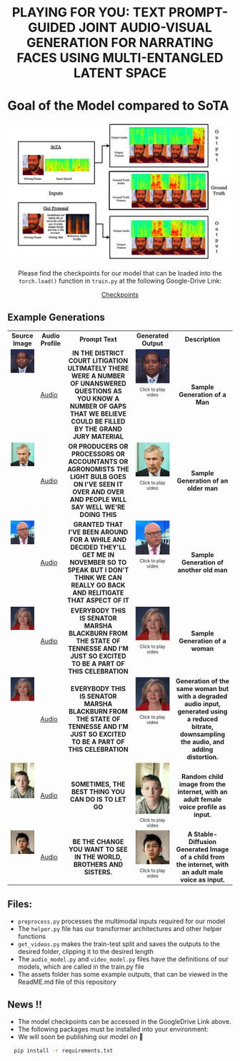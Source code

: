<h1 align='center'>PLAYING FOR YOU: TEXT PROMPT-GUIDED JOINT
AUDIO-VISUAL GENERATION FOR NARRATING FACES
USING MULTI-ENTANGLED LATENT SPACE</h1>

# Goal of the Model compared to SoTA

![Goal](./assets/example.png)

<div align='center'>

Please find the checkpoints for our model that can be loaded into the `torch.load()` function in `train.py` at the following Google-Drive Link:

<a href="https://drive.google.com/drive/folders/12i9uzp_n-eu_5aWiYTsdJAvLM_BUwOIl">Checkpoints</a>

</div>

## Example Generations

<table class="center">

<tr>
    <td style="text-align: center"><b>Source Image</b></td>
    <td style="text-align: center"><b>Audio Profile</b></td>
    <td style="text-align: center"><b>Prompt Text</b></td>
    <td style="text-align: center"><b>Generated Output</b></td>
    <td style="text-align: center"><b>Description</b></td>
</tr>

<tr>
    <td style="text-align: center; vertical-align: top; min-height: 200px;">
        <a target="_blank" href="https://github.com/Playing-for-you/Playing-for-you/blob/main/assets/Images/man.jpg">
            <img src="https://github.com/Playing-for-you/Playing-for-you/blob/main/assets/Images/man.jpg" width="250" height="auto">
        </a>
    </td>
    <td>
        <a href="https://drive.google.com/file/d/1rv2A4vXVJLxcEgyc8JIgP_P1fLS-oP3c/view?usp=drive_link">Audio</a>
    </td>
    <td style="text-align: center; vertical-align: middle; min-height: 200px; font-size: 14px;">
        <b>IN THE DISTRICT COURT LITIGATION ULTIMATELY THERE WERE A NUMBER OF UNANSWERED QUESTIONS AS YOU KNOW A NUMBER OF GAPS THAT WE BELIEVE COULD BE FILLED BY THE GRAND JURY MATERIAL</b>
    </td>
    <td style="text-align: center; vertical-align: top; min-height: 200px;">
        <div>
            <a href="https://github.com/user-attachments/assets/776e66ac-65be-48cf-bc31-13ea6e5c2219" target="_blank">
                <img src="https://github.com/Playing-for-you/Playing-for-you/blob/main/assets/Images/man.jpg" width="250" height="auto">
            </a>
            <p style="margin: 5px 0 0; font-size: 10px; text-align: center;">Click to play video</p>
        </div>
    </td>
    <td style="text-align: center; vertical-align: middle; min-height: 200px; font-size: 14px;">
        <b>Sample Generation of a Man</b>
    </td>
</tr>

<tr>
    <td style="text-align: center; vertical-align: top; min-height: 200px;">
        <a target="_blank" href="https://github.com/Playing-for-you/Playing-for-you/blob/main/assets/Images/oldMan.jpg">
            <img src="https://github.com/Playing-for-you/Playing-for-you/blob/main/assets/Images/oldMan.jpg" width="250" height="auto">
        </a>
    </td>
    <td>
        <a href="https://drive.google.com/file/d/19LXUnLc_0YkULgNH_pyi54jxT-lAXdEh/view?usp=drive_link">Audio</a>
    </td>
    <td style="text-align: center; vertical-align: middle; min-height: 200px; font-size: 14px;">
        <b>OR PRODUCERS OR PROCESSORS OR ACCOUNTANTS OR AGRONOMISTS THE LIGHT BULB GOES ON I'VE SEEN IT OVER AND OVER AND PEOPLE WILL SAY WELL WE'RE DOING THIS</b>
    </td>
    <td style="text-align: center; vertical-align: top; min-height: 200px;">
        <div>
            <a href="https://github.com/user-attachments/assets/7f803bfd-0733-428b-9a04-03e619c4ca29" target="_blank">
                <img src="https://github.com/Playing-for-you/Playing-for-you/blob/main/assets/Images/oldMan.jpg" width="250" height="auto">
            </a>
            <p style="margin: 5px 0 0; font-size: 10px; text-align: center;">Click to play video</p>
        </div>
    </td>
    <td style="text-align: center; vertical-align: middle; min-height: 200px; font-size: 14px;">
        <b>Sample Generation of an older man</b>
    </td>
</tr>

<tr>
    <td style="text-align: center; vertical-align: top; min-height: 200px;">
        <a target="_blank" href="https://github.com/Playing-for-you/Playing-for-you/blob/main/assets/Images/oldMan2.jpg">
            <img src="https://github.com/Playing-for-you/Playing-for-you/blob/main/assets/Images/oldMan2.jpg" width="250" height="auto">
        </a>
    </td>
    <td>
        <a href="https://drive.google.com/file/d/13VHgGYYwfjf1s8FwuU_YJ5TQtA4xmxF5/view?usp=drive_link">Audio</a>
    </td>
    <td style="text-align: center; vertical-align: middle; min-height: 200px; font-size: 14px;">
        <b>GRANTED THAT I'VE BEEN AROUND FOR A WHILE AND DECIDED THEY'LL GET ME IN NOVEMBER SO TO SPEAK BUT I DON'T THINK WE CAN REALLY GO BACK AND RELITIGATE THAT ASPECT OF IT</b>
    </td>
    <td style="text-align: center; vertical-align: top; min-height: 200px;">
        <div>
            <a href="https://github.com/user-attachments/assets/e4bc7bb0-ce73-4690-a511-3655cf5f1a72" target="_blank">
                <img src="https://github.com/Playing-for-you/Playing-for-you/blob/main/assets/Images/oldMan2.jpg" width="250" height="auto">
            </a>
            <p style="margin: 5px 0 0; font-size: 10px; text-align: center;">Click to play video</p>
        </div>
    </td>
    <td style="text-align: center; vertical-align: middle; min-height: 200px; font-size: 14px;">
        <b>Sample Generation of another old man</b>
    </td>
</tr>

<tr>
    <td style="text-align: center; vertical-align: top; min-height: 200px;">
        <a target="_blank" href="https://github.com/Playing-for-you/Playing-for-you/blob/main/assets/Images/Woman.png">
            <img src="https://github.com/Playing-for-you/Playing-for-you/blob/main/assets/Images/Woman.png" width="250" height="auto">
        </a>
    </td>
    <td>
        <a href="https://drive.google.com/file/d/12cbSWPZ95NFnFcGE2OLHq5kHMa9tVtvk/view?usp=sharing">Audio</a>
    </td>
    <td style="text-align: center; vertical-align: middle; min-height: 200px; font-size: 14px;">
        <b>EVERYBODY THIS IS SENATOR MARSHA BLACKBURN FROM THE STATE OF TENNESSE AND I'M JUST SO EXCITED TO BE A PART OF THIS CELEBRATION</b>
    </td>
    <td style="text-align: center; vertical-align: top; min-height: 200px;">
        <div>
            <a href="https://github.com/user-attachments/assets/9c296f77-376d-42fb-8891-1809c4005a3c" target="_blank">
                <img src="https://github.com/Playing-for-you/Playing-for-you/blob/main/assets/Images/Woman.png" width="250" height="auto">
            </a>
            <p style="margin: 5px 0 0; font-size: 10px; text-align: center;">Click to play video</p>
        </div>
    </td>
    <td style="text-align: center; vertical-align: middle; min-height: 200px; font-size: 14px;">
        <b>Sample Generation of a woman</b>
    </td>

</tr>

<tr>
    <td style="text-align: center; vertical-align: top; min-height: 200px;">
        <a target="_blank" href="https://github.com/Playing-for-you/Playing-for-you/blob/main/assets/Images/Woman.png">
            <img src="https://github.com/Playing-for-you/Playing-for-you/blob/main/assets/Images/Woman.png" width="250" height="auto">
        </a>
    </td>
    <td>
        <a href="https://drive.google.com/file/d/1yhs1mbK6gIJpQ6NDn8InkmQrxhj9rS4A/view?usp=sharing">Audio</a>
    </td>
    <td style="text-align: center; vertical-align: middle; min-height: 200px; font-size: 14px;">
        <b>EVERYBODY THIS IS SENATOR MARSHA BLACKBURN FROM THE STATE OF TENNESSE AND I'M JUST SO EXCITED TO BE A PART OF THIS CELEBRATION</b>
    </td>
    <td style="text-align: center; vertical-align: top; min-height: 200px;">
        <div>
            <a href="https://github.com/user-attachments/assets/35e5a622-a14b-47b0-9056-f4a0d556a105" target="_blank">
                <img src="https://github.com/Playing-for-you/Playing-for-you/blob/main/assets/Images/Woman.png" width="250" height="auto">
            </a>
            <p style="margin: 5px 0 0; font-size: 10px; text-align: center;">Click to play video</p>
        </div>
    </td>
    <td style="text-align: center; vertical-align: middle; min-height: 200px; font-size: 14px;">
        <b>Generation of the same woman but with a degraded audio input, generated using a reduced bitrate, downsampling the audio, and adding distortion.</b>
    </td>
</tr>

<tr>
    <td style="text-align: center; vertical-align: top; min-height: 200px;">
        <a target="_blank" href="https://github.com/Playing-for-you/Playing-for-you/blob/main/assets/Images/kid_1.jpg">
            <img src="https://github.com/Playing-for-you/Playing-for-you/blob/main/assets/Images/kid_1.jpg" width="250" height="auto">
        </a>
    </td>
    <td>
        <a href="https://drive.google.com/file/d/1nSdjIZs4DXQnGe-GMBkOnnpqSR-07VCO/view?usp=drive_link">Audio</a>
    </td>
    <td style="text-align: center; vertical-align: middle; min-height: 200px; font-size: 14px;">
        <b>SOMETIMES, THE BEST THING YOU CAN DO IS TO LET GO</b>
    </td>
    <td style="text-align: center; vertical-align: top; min-height: 200px;">
        <div>
            <a href="https://github.com/user-attachments/assets/7142cbd5-d150-4017-9648-6494ac04868f" target="_blank">
                <img src="https://github.com/Playing-for-you/Playing-for-you/blob/main/assets/Images/kid_1.jpg" width="250" height="auto">
            </a>
            <p style="margin: 5px 0 0; font-size: 10px; text-align: center;">Click to play video</p>
        </div>
    </td>
    <td style="text-align: center; vertical-align: middle; min-height: 200px; font-size: 14px;">
        <b>Random child image from the internet, with an adult female voice profile as input.</b>
    </td>
</tr>

<tr>
    <td style="text-align: center; vertical-align: top; min-height: 200px;">
        <a target="_blank" href="https://github.com/Playing-for-you/Playing-for-you/blob/main/assets/Images/kid_2.jpg">
            <img src="https://github.com/Playing-for-you/Playing-for-you/blob/main/assets/Images/kid_2.jpg" width="250" height="auto">
        </a>
    </td>
    <td>
        <a href="https://drive.google.com/file/d/1GSZqPv2uANQciv6IDQ03zZ8TWTL_SAyE/view?usp=sharing">Audio</a>
    </td>
    <td style="text-align: center; vertical-align: middle; min-height: 200px; font-size: 14px;">
        <b>BE THE CHANGE YOU WANT TO SEE IN THE WORLD, BROTHERS AND SISTERS.</b>
    </td>
    <td style="text-align: center; vertical-align: top; min-height: 200px;">
        <div>
            <a href="https://github.com/user-attachments/assets/30d003a2-f3d3-4009-be9e-3ed3db680c71" target="_blank">
                <img src="https://github.com/Playing-for-you/Playing-for-you/blob/main/assets/Images/kid_2.jpg" width="250" height="auto">
            </a>
            <p style="margin: 5px 0 0; font-size: 10px; text-align: center;">Click to play video</p>
        </div>
    </td>
    <td style="text-align: center; vertical-align: middle; min-height: 200px; font-size: 14px;">
        <b>A Stable-Diffusion Generated Image of a child from the internet, with an adult male voice as input.</b>
    </td>
</tr>

</table>

## Files:

- `preprocess.py` processes the multimodal inputs required for our model
- The `helper.py` file has our transformer architectures and other helper functions
- `get_videos.py` makes the train-test split and saves the outputs to the desired folder, clipping it to the desired length
- The `audio_model.py` and `video_model.py` files have the definitions of our models, which are called in the train.py file
- The assets folder has some example outputs, that can be viewed in the ReadME.md file of this repository

## News !!

- The model checkpoints can be accessed in the GoogleDrive Link above.
- The following packages must be installed into your environment:
- We will soon be publishing our model on 🤗


```bash
  pip install -r requirements.txt
```
